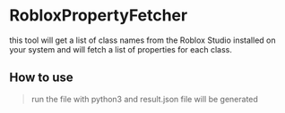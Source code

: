 # RobloxPropertyFetcher
this tool will get a list of class names from the Roblox Studio installed on your system and will fetch a list of properties for each class.

<!--
## How to use
> run in the command line and provide a "BUILD ID" when prompted

## How to get a "BUILD ID"
> open up a roblox api reference doc page (like [this](https://create.roblox.com/docs/reference/engine/classes/Frame))
> 
> open inspect element
> 
> go to network tab
> 
> reload
> 
> wait for a request with the filename "engine.json"
> 
> extract the string of characters from the Filename field of the url (/docs/\_next/data/hYzRLSUXgWzInFwOOiV2d/reference/engine.json -> hYzRLSUXgWzInFwOOiV2d)
!-->

## How to use
> run the file with python3 and result.json file will be generated
